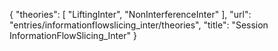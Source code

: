 {
    "theories": [
        "LiftingInter",
        "NonInterferenceInter"
    ],
    "url": "entries/informationflowslicing_inter/theories",
    "title": "Session InformationFlowSlicing_Inter"
}